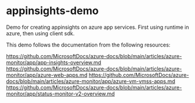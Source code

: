 # appinsights-demo

Demo for creating appinsights on azure app services.  First using runtime in azure, then using client sdk.

This demo follows the documentation from the following resources:

https://github.com/MicrosoftDocs/azure-docs/blob/main/articles/azure-monitor/app/app-insights-overview.md
https://github.com/MicrosoftDocs/azure-docs/blob/main/articles/azure-monitor/app/azure-web-apps.md
https://github.com/MicrosoftDocs/azure-docs/blob/main/articles/azure-monitor/app/azure-vm-vmss-apps.md
https://github.com/MicrosoftDocs/azure-docs/blob/main/articles/azure-monitor/app/status-monitor-v2-overview.md
